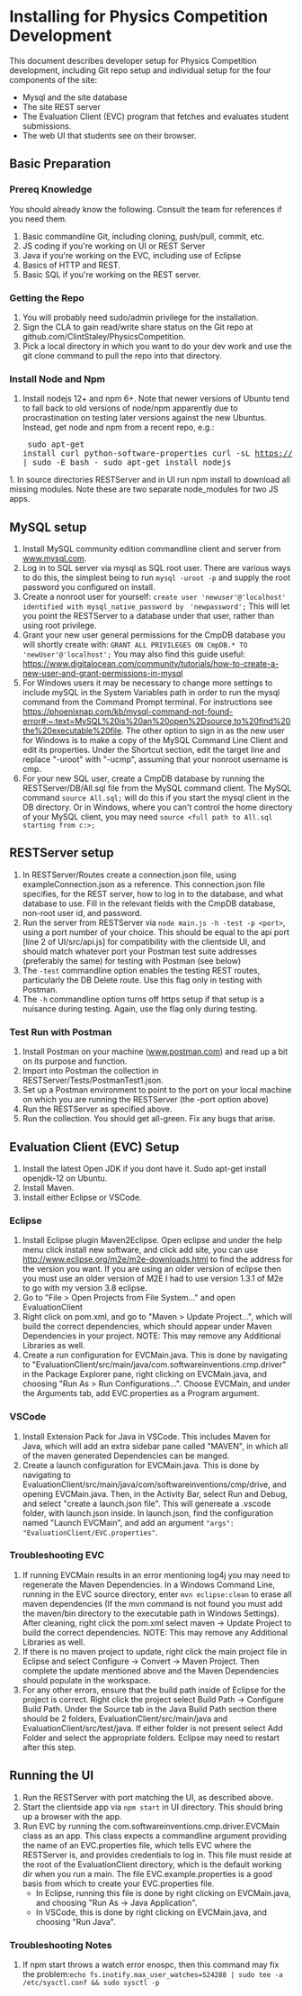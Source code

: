 # Installing for Physics Competition Development
This document describes developer setup for Physics Competition development,
including Git repo setup and individual setup for the four components of the
site:

* Mysql and the site database
* The site REST server
* The Evaluation Client (EVC) program that fetches and evaluates student submissions.
* The web UI that students see on their browser.

## Basic Preparation

### Prereq Knowledge
You should already know the following.  Consult the team for references if you
need them.

1. Basic commandline Git, including cloning, push/pull, commit, etc.
1. JS coding if you're working on UI or REST Server
1. Java if you're working on the EVC, including use of Eclipse
1. Basics of HTTP and REST.
1. Basic SQL if you're working on the REST server.

### Getting the Repo
1. You will probably need sudo/admin privilege for the installation.
1. Sign the CLA to gain read/write share status on the Git repo
at github.com/ClintStaley/PhysicsCompetition.
1. Pick a local directory in which you want to do your dev work and use 
the git clone command to pull the repo into that directory.

### Install Node and Npm
1. Install nodejs 12+ and npm 6+.  Note that newer versions of Ubuntu tend
to fall back to old versions of node/npm apparently due to procrastination on 
testing later versions against the new Ubuntus.  Instead, get node and 
npm from a recent repo, e.g.:<pre>
sudo apt-get install curl python-software-properties
curl -sL https://deb.nodesource.com/setup_current.x | sudo -E bash -
sudo apt-get install nodejs
</pre>
1. In source directories RESTServer and in UI run npm install to download 
all missing modules.  Note these are two separate node_modules for two JS apps.

## MySQL setup
1. Install MySQL community edition commandline client and server 
from www.mysql.com.  
2. Log in to SQL server via mysql as SQL root user.  There are various ways to 
do this, the simplest being to run `mysql -uroot -p` and supply the root 
password you configured on install.  
3. Create a nonroot user for yourself: 
`create user 'newuser'@'localhost' identified with mysql_native_password by `
`'newpassword';` 
This will let you point the RESTServer to a database under that user, rather 
than using root privilege.
4. Grant your new user general permissions for the CmpDB database you will
shortly create with: 
`GRANT ALL PRIVILEGES ON CmpDB.* TO 'newUser'@'localhost';` 
You may also find this guide useful: 
https://www.digitalocean.com/community/tutorials/how-to-create-a-new-user-and-grant-permissions-in-mysql
5. For Windows users it may be necessary to change more settings to include
mySQL in the System Variables path in order to run the mysql command from
the Command Prompt terminal. For instructions see https://phoenixnap.com/kb/mysql-command-not-found-error#:~:text=MySQL%20is%20an%20open%2Dsource,to%20find%20the%20executable%20file. 
The other option to sign in as the new
user for Windows is to make a copy of the MySQL Command Line Client and edit
its properties. Under the Shortcut section, edit the target line and replace 
"-uroot" with "-ucmp", assuming that your nonroot username is cmp.
6. For your new SQL user, create a CmpDB database by running the 
RESTServer/DB/All.sql file from the MySQL command client.  The MySQL command
`source All.sql;` will do this if you start the mysql client in the DB 
directory.  Or in Windows, where you can't control the home directory of 
your MySQL client, you may need 
`source <full path to All.sql starting from c:>;`


## RESTServer setup
1. In RESTServer/Routes create a connection.json file, using 
exampleConnection.json as a reference.  This connection.json file specifies,
for the REST server, how to log in to the database, and what database to use.
Fill in the relevant fields with the CmpDB database, non-root user id, and
password.
1. Run the server from RESTServer via `node main.js -h -test -p <port>`, using 
a port number of your choice.  This should be equal to the api port [line 2 of
UI/src/api.js] for compatibility with the clientside UI, and should match
whatever port your Postman test suite addresses (preferably the same) for
testing with Postman (see below)
2. The `-test` commandline option enables the testing REST routes, particularly
the DB Delete route.  Use this flag only in testing with Postman.
3. The `-h` commandline option turns off https setup if that setup is a
nuisance during testing.  Again, use the flag only during testing.

### Test Run with Postman
1. Install Postman on your machine (www.postman.com) and read up a bit on its
purpose and function.
1. Import into Postman the collection in RESTServer/Tests/PostmanTest1.json.
1. Set up a Postman environment to point to the port on your local machine on 
which you are running the RESTServer (the -port option above)
1. Run the RESTServer as specified above.
1. Run the collection.  You should get all-green.  Fix any bugs that arise.

## Evaluation Client (EVC) Setup
1. Install the latest Open JDK if you dont have it.  Sudo apt-get install 
openjdk-12 on Ubuntu. 
1. Install Maven.
1. Install either Eclipse or VSCode. 

### Eclipse
1. Install Eclipse plugin Maven2Eclipse. Open eclipse and under the help 
menu click install new software, and click add site, you can use 
http://www.eclipse.org/m2e/m2e-downloads.html to find the address for the 
version you want.  If you are using an older version of eclipse then you must 
use an older version of M2E I had to use version 1.3.1 of M2e to go with my 
version 3.8 eclipse.
1. Go to "File > Open Projects from File System..." and open EvaluationClient
1. Right click on pom.xml, and go to "Maven > Update Project...", which will
build the correct dependencies, which should appear under Maven Dependencies
in your project. NOTE: This may remove any Additional Libraries 
as well.
1. Create a run configuration for EVCMain.java. This is done by 
navigating to "EvaluationClient/src/main/java/com.softwareinventions.cmp.driver"
in the Package Explorer pane, right clicking on EVCMain.java, and choosing 
"Run As > Run Configurations...". Choose EVCMain, and under the Arguments 
tab, add EVC.properties as a Program argument. 

### VSCode 
1. Install Extension Pack for Java in VSCode. This includes Maven for Java, 
which will add an extra sidebar pane called "MAVEN", in which all of the maven 
generated Dependencies can be manged. 
1. Create a launch configuration for EVCMain.java. This is done by navigating 
to EvaluationClient/src/main/java/com/softwareinventions/cmp/drive, and opening 
EVCMain.java. Then, in the Activity Bar, select Run and Debug, and select 
"create a launch.json file". This will genereate a .vscode folder, with 
launch.json inside. In launch.json, find the configuration named "Launch 
EVCMain", and add an argument `"args": "EvaluationClient/EVC.properties"`.

### Troubleshooting EVC
1. If running EVCMain results in an error mentioning log4j you may need to 
regenerate the Maven Dependencies. In a Windows Command Line, running in the 
EVC source directory, enter `mvn eclipse:clean` to erase all maven dependencies 
(If the mvn command is not found you must add the maven/bin directory to the 
executable path in Windows Settings).  After cleaning, right click the pom.xml 
select maven -> Update Project to build the correct dependencies. NOTE: This 
may remove any Additional Libraries as well.
2. If there is no maven project to update, right click the main project file 
in Eclipse and select Configure -> Convert -> Maven Project. Then complete 
the update mentioned above and the Maven Dependencies should populate in the 
workspace.
3. For any other errors, ensure that the build path inside of Eclipse for the 
project is correct. Right click the project select Build Path -> 
Configure Build Path. Under the Source tab in the Java Build Path section 
there should be 2 folders, EvaluationClient/src/main/java and 
EvaluationClient/src/test/java. If either folder is not present select 
Add Folder and select the appropriate folders. Eclipse may need to restart 
after this step.

## Running the UI
   1. Run the RESTServer with port matching the UI, as described above.
   2. Start the clientside app via `npm start` in UI directory.  This should bring 
   up a browser with the app. 
   3. Run EVC by running the com.softwareinventions.cmp.driver.EVCMain class as
   an app. This class expects a commandline argument providing the name of an 
   EVC.properties file, which tells EVC where the RESTServer is, and provides 
   credentials to log in. This file must reside at the root of the 
   EvaluationClient directory, which is the default working dir when you run a 
   main. The file EVC.example.properties is a good basis from which to create 
   your EVC.properties file. 
      * In Eclipse, running this file is done by right clicking on EVCMain.java, and choosing 
      "Run As -> Java Application". 
      * In VSCode, this is done by right clicking on EVCMain.java, and choosing 
      "Run Java". 



### Troubleshooting Notes
 1. If npm start throws a watch error enospc, then this command may fix the 
 problem:`echo fs.inotify.max_user_watches=524288 | sudo tee -a /etc/sysctl.conf && sudo sysctl -p`



